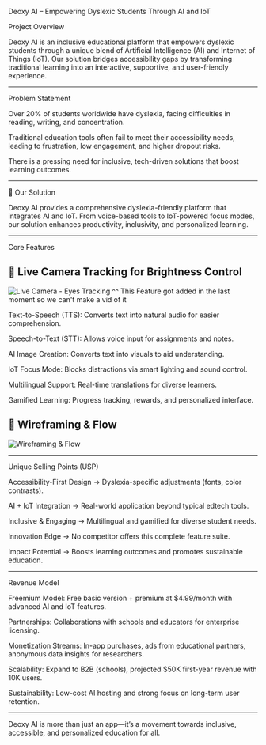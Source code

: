 
Deoxy AI – Empowering Dyslexic Students Through AI and IoT

Project Overview

Deoxy AI is an inclusive educational platform that empowers dyslexic students through a unique blend of Artificial Intelligence (AI) and Internet of Things (IoT). Our solution bridges accessibility gaps by transforming traditional learning into an interactive, supportive, and user-friendly experience.


---

 Problem Statement

Over 20% of students worldwide have dyslexia, facing difficulties in reading, writing, and concentration.

Traditional education tools often fail to meet their accessibility needs, leading to frustration, low engagement, and higher dropout risks.

There is a pressing need for inclusive, tech-driven solutions that boost learning outcomes.



---

🚀 Our Solution

Deoxy AI provides a comprehensive dyslexia-friendly platform that integrates AI and IoT. From voice-based tools to IoT-powered focus modes, our solution enhances productivity, inclusivity, and personalized learning.


---

 Core Features
 ## 📌 Live Camera Tracking for Brightness Control
![Live Camera - Eyes Tracking](https://media.discordapp.net/attachments/1370097532448800828/1414288931742158990/image.png?ex=68bf06b5&is=68bdb535&hm=b5e24bedb2d72c541dddcc35d4f85ea4f6e9506ab274017b89786b81e82c9337&=&format=webp&quality=lossless)
^^ This Feature got added in the last moment so we can't make a vid of it 

 Text-to-Speech (TTS): Converts text into natural audio for easier comprehension.

Speech-to-Text (STT): Allows voice input for assignments and notes.

AI Image Creation: Converts text into visuals to aid understanding.

 IoT Focus Mode: Blocks distractions via smart lighting and sound control.

 Multilingual Support: Real-time translations for diverse learners.

 Gamified Learning: Progress tracking, rewards, and personalized interface.
## 📌 Wireframing & Flow

![Wireframing & Flow](https://media.discordapp.net/attachments/1347137221357998141/1413859924861259817/WhatsApp_Image_2025-09-06_at_17.36.57_a6713706.jpg?ex=68bd772a&is=68bc25aa&hm=ce81da50d879a8a4eb82d2f2807d96b06ceabb33a9b233bf92ffd826ca0fbace&=&format=webp&width=1061&height=805)


---

 Unique Selling Points (USP)

Accessibility-First Design → Dyslexia-specific adjustments (fonts, color contrasts).

AI + IoT Integration → Real-world application beyond typical edtech tools.

Inclusive & Engaging → Multilingual and gamified for diverse student needs.

Innovation Edge → No competitor offers this complete feature suite.

Impact Potential → Boosts learning outcomes and promotes sustainable education.



---

 Revenue Model

Freemium Model: Free basic version + premium at $4.99/month with advanced AI and IoT features.

Partnerships: Collaborations with schools and educators for enterprise licensing.

Monetization Streams: In-app purchases, ads from educational partners, anonymous data insights for researchers.

Scalability: Expand to B2B (schools), projected $50K first-year revenue with 10K users.

Sustainability: Low-cost AI hosting and strong focus on long-term user retention.



---

Deoxy AI is more than just an app—it’s a movement towards inclusive, accessible, and personalized education for all.
